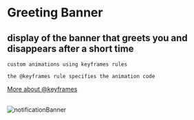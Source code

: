 # Greeting Banner

## display of the banner that greets you and disappears after a short time

```
custom animations using keyframes rules   
   
the @keyframes rule specifies the animation code
```  
[More about @keyframes](https://developer.mozilla.org/en-US/docs/Web/CSS/@keyframes)  

\
![notificationBanner](https://user-images.githubusercontent.com/100438690/202291530-8564d794-7d4a-4625-b980-21926571cc15.jpg)
